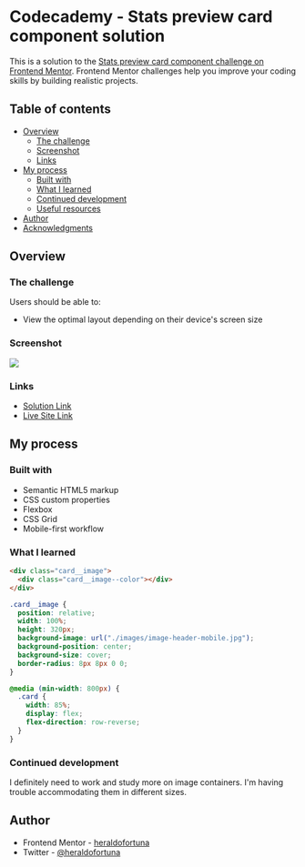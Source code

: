 # Codecademy - Stats preview card component solution

This is a solution to the [Stats preview card component challenge on Frontend Mentor](https://www.frontendmentor.io/challenges/stats-preview-card-component-8JqbgoU62). Frontend Mentor challenges help you improve your coding skills by building realistic projects.

## Table of contents

- [Overview](#overview)
  - [The challenge](#the-challenge)
  - [Screenshot](#screenshot)
  - [Links](#links)
- [My process](#my-process)
  - [Built with](#built-with)
  - [What I learned](#what-i-learned)
  - [Continued development](#continued-development)
  - [Useful resources](#useful-resources)
- [Author](#author)
- [Acknowledgments](#acknowledgments)

## Overview

### The challenge

Users should be able to:

- View the optimal layout depending on their device's screen size

### Screenshot

![](./images/screenshot.JPG)

### Links

- [Solution Link](https://github.com/heraldofortuna/stats-preview-card-component-main)
- [Live Site Link](https://heraldofortuna.github.io/stats-preview-card-component-main/)

## My process

### Built with

- Semantic HTML5 markup
- CSS custom properties
- Flexbox
- CSS Grid
- Mobile-first workflow

### What I learned

```html
<div class="card__image">
  <div class="card__image--color"></div>
</div>
```

```css
.card__image {
  position: relative;
  width: 100%;
  height: 320px;
  background-image: url("./images/image-header-mobile.jpg");
  background-position: center;
  background-size: cover;
  border-radius: 8px 8px 0 0;
}

@media (min-width: 800px) {
  .card {
    width: 85%;
    display: flex;
    flex-direction: row-reverse;
  }
}
```

### Continued development

I definitely need to work and study more on image containers. I'm having trouble accommodating them in different sizes.

## Author

- Frontend Mentor - [heraldofortuna](https://www.frontendmentor.io/profile/heraldofortuna)
- Twitter - [@heraldofortuna](https://twitter.com/heraldofortuna)
